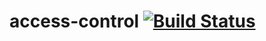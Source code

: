 access-control [![Build Status](https://travis-ci.org/phlopsi/access-control.svg?branch=0.1.0)](https://travis-ci.org/phlopsi/access-control)
=============================================================================================================================================